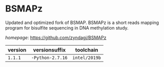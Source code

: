 # BSMAPz

Updated and optimized fork of BSMAP. BSMAPz is a short reads mapping program for bisulfite sequencing in DNA methylation study.

*homepage*: <https://github.com/zyndagj/BSMAPz>

version | versionsuffix | toolchain
--------|---------------|----------
``1.1.1`` | ``-Python-2.7.16`` | ``intel/2019b``
